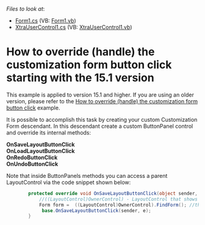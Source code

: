 <!-- default file list -->
*Files to look at*:

* [Form1.cs](./CS/DXApplication1/Form1.cs) (VB: [Form1.vb](./VB/DXApplication1/Form1.vb))
* [XtraUserControl1.cs](./CS/DXApplication1/XtraUserControl1.cs) (VB: [XtraUserControl1.vb](./VB/DXApplication1/XtraUserControl1.vb))
<!-- default file list end -->
# How to override (handle) the customization form button click starting with the 15.1 version


<p>This example is applied to version 15.1 and higher. If you are using an older version, please refer to the <a href="https://www.devexpress.com/Support/Center/Example/Details/E3439">How to override (handle) the customization form button click</a> example.</p>
<p>It is possible to accomplish this task by creating your custom Customization Form descendant. In this descendant create a custom ButtonPanel control and override its internal methods:</p>
<p><strong>OnSaveLayoutButtonClick</strong> <br /><strong>OnLoadLayoutButtonClick</strong> <br /><strong>OnRedoButtonClick</strong> <br /><strong>OnUndoButtonClick</strong></p>
<p>Note that inside ButtonPanels methods you can access a parent LayoutControl via the code snippet shown below:</p>


```cs
        protected override void OnSaveLayoutButtonClick(object sender, EventArgs e) {
            //((LayoutControl)OwnerControl) - LayoutControl that shows your own Customization form
            Form form =  ((LayoutControl)OwnerControl).FindForm(); //the form that contains a layout control (Form1 in this sample)
             base.OnSaveLayoutButtonClick(sender, e);
        }
```



<br/>


